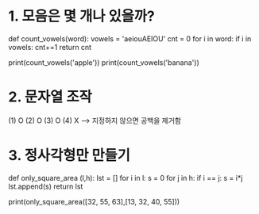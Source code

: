 # 1. 모음은 몇 개나 있을까?

def count_vowels(word):
  vowels = 'aeiouAEIOU'
  cnt = 0
  for i in word:
      if i in vowels:
          cnt+=1
  return cnt

print(count_vowels('apple'))
print(count_vowels('banana'))

# 2. 문자열 조작

(1) O
(2) O
(3) O
(4) X --> 지정하지 않으면 공백을 제거함

# 3. 정사각형만 만들기

def only_square_area (l,h):
    lst = []
    for i in l:
        s = 0
        for j in h:
            if i == j:
                s = i*j
                lst.append(s)
    return lst

print(only_square_area([32, 55, 63],[13, 32, 40, 55]))